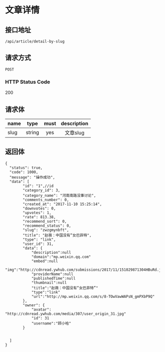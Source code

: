 # 文章详情

## 接口地址

`/api/article/detail-by-slug`

## 请求方式

`POST`

### HTTP Status Code

200

## 请求体

| name     | type     | must     | description |
|----------|:--------:|:--------:|:--------:|
| slug   | string   | yes     | 文章slug |



## 返回体

```json5
{
  "status": true,
  "code": 1000,
  "message": "操作成功",
  "data": [
        "id": "1",//id
        "category_id": 3,
        "category_name": "河南南路没事讨论",
        "comments_number": 0,
        "created_at": "2017-11-10 15:25:14",
        "downvotes": 0,
        "upvotes": 1,
        "rate": 813.38,
        "recommend_sort": 0,
        "recommend_status": 0,
        "slug": "zwzgmynbft",
        "title": "赵薇：中国没有“女巴菲特",
        "type": "link",
        "user_id": 31,
        "data": {
            "description":null
            "domain":"mp.weixin.qq.com"
            "embed":null
            "img":"http://cdnread.ywhub.com/submissions/2017/11/151029871304HBuRd.jpeg"
            "providerName":null
            "publishedTime":null
            "thumbnail":null
            "title":"赵薇：中国没有“女巴菲特”"
            "type":"link"
            "url":"http://mp.weixin.qq.com/s/8-TOwVawWAPsN_gmPXbP9Q"
        },
        "owner": {
            "avatar": "http://cdnread.ywhub.com/media/307/user_origin_31.jpg"
            "id": 31
            "username":"顾小哈"
        }
    
    
  ]
}
``` 
